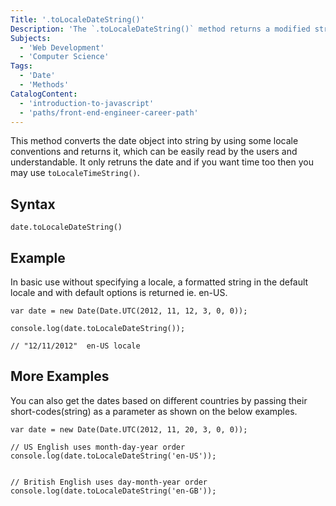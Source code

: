 ```yaml
---
Title: '.toLocaleDateString()'
Description: 'The `.toLocaleDateString()` method returns a modified string of a given `Date` object, usually for events. It is translated to a specific language according to an event's `locale` and other `options`'
Subjects:
  - 'Web Development'
  - 'Computer Science'
Tags:
  - 'Date'
  - 'Methods'
CatalogContent:
  - 'introduction-to-javascript'
  - 'paths/front-end-engineer-career-path'
---
```


This method converts the date object into string by using some locale conventions and returns it, which can be easily read by the users and understandable. It only retruns the date and if you want time too then you may use `toLocaleTimeString()`.

## Syntax

```
date.toLocaleDateString()
```

## Example

In basic use without specifying a locale, a formatted string in the default locale and with default options is returned ie. en-US.

```
var date = new Date(Date.UTC(2012, 11, 12, 3, 0, 0));

console.log(date.toLocaleDateString());

// "12/11/2012"  en-US locale

```

## More Examples

You can also get the dates based on different countries by passing their short-codes(string) as a parameter as shown on the below examples.

```
var date = new Date(Date.UTC(2012, 11, 20, 3, 0, 0));

// US English uses month-day-year order
console.log(date.toLocaleDateString('en-US'));


// British English uses day-month-year order
console.log(date.toLocaleDateString('en-GB'));
```
